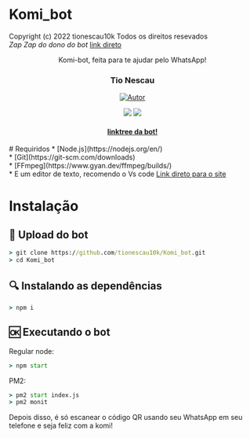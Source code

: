 # Komi_bot
Copyright (c) 2022 tionescau10k
Todos os direitos resevados<br>
*Zap Zap do dono do bot* <a href="Wa.me/559889110607">link direto</a></p> 
<div align="center"
# **Komi-Bot**
>Komi-bot, feita para te ajudar pelo WhatsApp!

<h3 align="center">Tio Nescau</h3>
<p align="center">
  <a href="https://github.com/SlavyanDesu"><img title="Autor" src="https://img.shields.io/badge/Autor-Tio%20Nescau-purple.svg?style=for-the-badge&logo=github" /></a>
</p>
<p align="center">
  <a href="https://www.npmjs.com/package/@open-wa/wa-automate"><img src="https://img.shields.io/npm/v/@open-wa/wa-automate.svg?color=green" /></a>
  <img src="https://img.shields.io/node/v/@open-wa/wa-automate" />
</p>
<h4 align="center">
  <a href="linktr.ee/komi_bot_">linktree da bot!</a>
</h4>
</div>
# Requiridos
* [Node.js](https://nodejs.org/en/)<br>
* [Git](https://git-scm.com/downloads)<br>
* [FFmpeg](https://www.gyan.dev/ffmpeg/builds/)<br>
* E um editor de texto, recomendo o Vs code <a href="https://code.visualstudio.com/">Link direto para o site</a></p> 

# Instalação
## 📝 Upload do bot
```cmd
> git clone https://github.com/tionescau10k/Komi_bot.git
> cd Komi_bot
```

## 🔍 Instalando as dependências
```cmd
> npm i
```

## 🆗 Executando o bot 
Regular node:
```cmd
> npm start
```

PM2:
```cmd
> pm2 start index.js
> pm2 monit
```

Depois disso, é só escanear o código QR usando seu WhatsApp em seu telefone e seja feliz com a komi!
